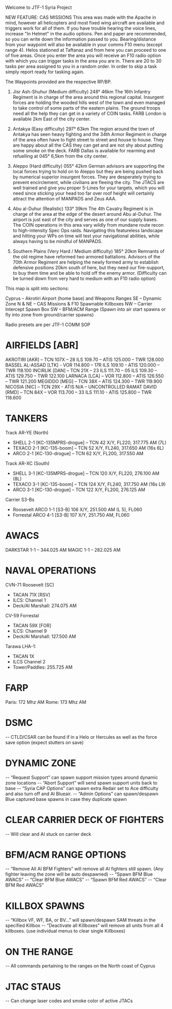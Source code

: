 Welcome to JTF-1 Syria Project

NEW FEATURE:
CAS MISSIONS
This area was made with the Apache in mind, however all helicopters and most fixed wing aircraft are available and triggers work for all of them.
If you have trouble hearing the voice lines, increase "In Helmet" in the audio options. Pen and paper are recommended, so you can write down the information passed to you. Bearing/distance from your waypoint will also be available in your comms F10 menu (except range 4).
Helos stationed at Taftanaz and from here you can proceed to one of five areas. Once you enter the area you will receive an F10 radio option with which you can trigger tasks in the area you are in. There are 20 to 30 tasks per area assigned to you in a random order. In order to skip a task simply report ready for tasking again.

The Waypoints provided are the respective RP/BP.
1. Jisr Ash-Shuhur (Medium difficulty) 248° 46km
The 16th Infantry Regiment is in charge of the area around this regional capital. Insurgent forces are holding the wooded hills west of the town and even managed to take control of some parts of the eastern plains. The ground troops need all the help they can get in a variety of COIN tasks. FARB London is available 2km East of the city center.

2. Antakya (Easy difficulty) 297° 63km
The region around the town of Antakya has seen heavy fighting and the 34th Armor Regiment in charge of the area often have to fight street to street and house to house. They are happy about all the CAS they can get and are not shy about putting some smoke on the deck. FARB Dallas is available for rearming and refuelling at 045° 6,5km from the city center.

3. Aleppo (Hard difficulty) 055° 42km
German advisors are supporting the local forces trying to hold on to Aleppo but they are being pushed back by numerical superior insurgent forces. They are desperately trying to prevent encirclement, while civilians are fleeing the city. The JTACS are well trained and give you proper 5-Lines for your targets, which you will need since sticking your head too far over roof height will certainly attract the attention of MANPADS and Zeus AAA.

4. Abu al-Duhur (Realistic) 133° 39km
The 4th Cavalry Regiment is in charge of the area at the edge of the desert around Abu al-Duhur. The airport is just east of the city and serves as one of our supply bases. The COIN operations in this area vary wildly from mundane route recon to high-intensity Spec Ops raids. Navigating this featureless landscape and hitting your WPs on time will test your navigational abilities, while always having to be mindful of MANPADS.

5. Southern Plains (Very Hard / Medium difficulty)  185° 20km
Remnants of the old regime have reformed two armored battalions. Advisors of the 70th Armor Regiment are helping the newly formed army to establish defensive positions 20km south of here, but they need our fire-support, to buy them time and be able to hold off the enemy armor. 
(Difficulty can be turned down from very hard to medium with an F10 radio option)


This map is split into sections:

Cyprus – Akrotiri Airport (home base) and Weapons Ranges
SE – Dynamic Zone
N & NE – CAS Missions & F10 Spawnable Killboxes
NW – Carrier Intercept Spawn Box 
SW – BFM/ACM Range (Spawn into air start spawns or fly into zone from ground/carrier spawns)

Radio presets are per JTF-1 COMM SOP

AIRFIELDS [ABR]
==================================
AKROTIRI [AKR] – TCN 107X – 28 ILS 109.70 – ATIS 125.000 – TWR 128.000 
BASSEL AL-ASSAD [LTK] -  VOR 114.800 – 17R ILS 109.10 - ATIS 120.000 – TWR 118.100
INCIRLIK [DAN] – TCN 21X – 23 ILS 111.70 – 05 ILS 109.30 – ATIS 129.750 – TWR 122.100
LARNACA [LCA] – VOR 112.800 – ATIS 126.550 – TWR 121.200
MEGIDDO [MEG] – TCN 38X – ATIS 124.300 – TWR 119.900
NICOSIA [NIC] – TCN 29X -  ATIS N/A – UNCONTROLLED 
RAMAT DAVID [RMD] – TCN 84X – VOR 113.700 – 33 ILS 111.10 - ATIS 125.800 – TWR 118.600

TANKERS
================
Track AR-YE (North)
- SHELL 2-1 [KC-135MPRS-drogue] – TCN 42 X/Y, FL220, 317.775 AM (7L)
- TEXACO 2-1 [KC-135-boom] – TCN 52 X/Y, FL240, 317.650 AM (16s 6L)
- ARCO 2-1 [KC-130-drogue] – TCN 62 X/Y, FL200, 317.550 AM

Track AR-XC (South)
- SHELL 3-1 [KC-135MPRS-drogue] – TCN 120 X/Y, FL220, 276.100 AM (8L)
- TEXACO 3-1 [KC-135-boom] – TCN 124 X/Y, FL240, 317.750 AM (16s L9)
- ARCO 3-1 [KC-130-drogue] – TCN 122 X/Y, FL200, 276.125 AM

Carrier S3-Bs
- Roosevelt ARCO 1-1 [S3-B] 106 X/Y, 251.500 AM (L 5), FL060
- Forrestal ARCO 4-1 [S3-B] 107 X/Y, 251.750 AM, FL060


AWACS
================
DARKSTAR 1-1 – 344.025 AM
MAGIC 1-1 – 282.025 AM

NAVAL OPERATIONS
================
CVN-71 Roosevelt (SC)
- TACAN 71X [RSV]
- ILCS: Channel 1
- Deck/AI Marshall: 274.075 AM

CV-59 Forrestal
- TACAN 59X [FOR]
- ILCS: Channel 9
- Deck/AI Marshall: 127.500 AM

Tarawa LHA-1:
- TACAN 1X
- ILCS Channel 2
- Tower/Paddles: 255.725 AM

FARP
======
Paris: 172 Mhz AM
Rome: 173 Mhz AM

DSMC
=====
-- CTLD/CSAR can be found if in a Helo or Hercules as well as the force save option (expect stutters on save)

DYNAMIC ZONE
=============
-- “Request Support” can spawn support mission types around dynamic zone locations
-- “Abort Support” will send spawn support units back to base
-- “Syria CAP Options” can spawn extra Redair set to Ace difficulty and also turn off and AI Blueair.
-- “Admin Options” can spawn/despawn Blue captured base spawns in case they duplicate spawn

CLEAR CARRIER DECK OF FIGHTERS
============================
-- Will clear and AI stuck on carrier deck

BFM/ACM RANGE OPTIONS
======================
-- “Remove All AI BFM Fighters” will remove all AI fighters still spawn. (Any fighter leaving the zone will be auto despawned)
-- “Spawn BFM Blue AWACS”
-- “Clear BFM Blue AWACS”
-- “Spawn BFM Red AWACS”
-- “Clear BFM Red AWACS”

KILLBOX SPAWNS
==============
-- “Killbox VF, WF, BA, or BV…” will spawn/despawn SAM threats in the specified Killbox
-- “Deactivate all Killboxes” will remove all units from all 4 killboxes. (use individual menus to clear single Killboxes)

ON THE RANGE
=============
-- All commands pertaining to the ranges on the North coast of Cyprus

JTAC STAUS
==========
-- Can change laser codes and smoke color of active JTACs
